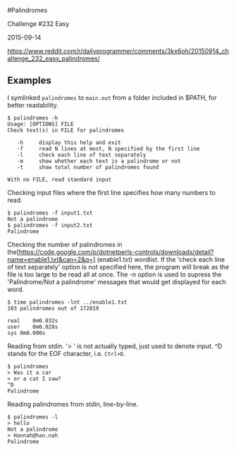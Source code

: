 #Palindromes

Challenge #232 Easy

2015-09-14

https://www.reddit.com/r/dailyprogrammer/comments/3kx6oh/20150914_challenge_232_easy_palindromes/

## Examples

I symlinked `palindromes` to `main.out` from a folder included in $PATH, for better readability.

    $ palindromes -h
    Usage: [OPTIONS] FILE
    Check text(s) in FILE for palindromes

       -h     display this help and exit
       -f     read N lines at most, N specified by the first line
       -l     check each line of text separately
       -m     show whether each text is a palindrome or not
       -t     show total number of palindromes found

    With no FILE, read standard input

Checking input files where the first line specifies how many numbers to read.
    
    $ palindromes -f input1.txt
    Not a palindrome
    $ palindromes -f input2.txt
    Palindrome
    
Checking the number of palindromes in the[https://code.google.com/p/dotnetperls-controls/downloads/detail?name=enable1.txt&can=2&q=] (enable1.txt) wordlist. If the 'check each line of text separately' option is not specified here, the program will break as the file is too large to be read all at once. The -n option is used to supress the 'Palindrome/Not a palindrome' messages that would get displayed for each word.

    $ time palindromes -lnt ../enable1.txt
    103 palindromes out of 172819

    real	0m0.032s
    user	0m0.028s
    sys	0m0.000s

Reading from stdin. '> ' is not actually typed, just used to denote input. ^D stands for the EOF character, i.e. `Ctrl+D`.

    $ palindromes
    > Was it a car
    > or a cat I saw?
    ^D
    Palindrome
    
Reading palindromes from stdin, line-by-line.

    $ palindromes -l
    > hello
    Not a palindrome
    > Hannah@han.nah
    Palindrome
